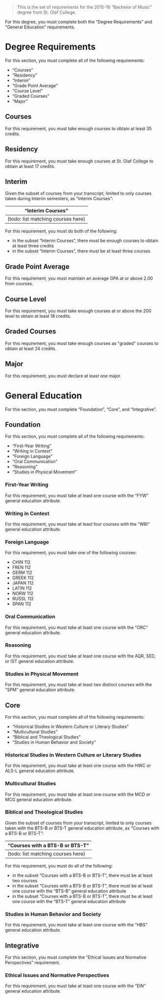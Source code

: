 > This is the set of requirements for the 2015-16 “Bachelor of Music” degree
> from St. Olaf College.

For this degree, you must complete both the “Degree Requirements” and “General Education” requirements.

# Degree Requirements
For this section, you must complete all of the following requirements:

- “Courses”
- “Residency”
- “Interim”
- “Grade Point Average”
- “Course Level”
- “Graded Courses”
- “Major”

## Courses
For this requirement, you must take enough courses to obtain at least 35 credits.

## Residency
For this requirement, you must take enough courses at St. Olaf College to obtain at least 17 credits.

## Interim
Given the subset of courses from your transcript, limited to only courses taken during Interim semesters, as “Interim Courses”:

| “Interim Courses” |
| ----------------- |
| (todo: list matching courses here) |

For this requirement, you must do both of the following:

- in the subset “Interim Courses”, there must be enough courses to obtain at least three credits
- in the subset “Interim Courses”, there must be at least three courses


## Grade Point Average
For this requirement, you must maintain an average GPA at or above 2.00 from courses.

## Course Level
For this requirement, you must take enough courses at or above the 200 level to obtain at least 18 credits.

## Graded Courses
For this requirement, you must take enough courses as "graded" courses to obtain at least 24 credits.

## Major
For this requirement, you must declare at least one major.


# General Education
For this section, you must complete “Foundation”, “Core”, and “Integrative”.

## Foundation
For this section, you must complete all of the following requirements:

- “First-Year Writing”
- “Writing in Context”
- “Foreign Language”
- “Oral Communication”
- “Reasoning”
- “Studies in Physical Movement”

### First-Year Writing
For this requirement, you must take at least one course with the “FYW” general education attribute.

### Writing in Context
For this requirement, you must take at least four courses with the “WRI” general education attribute.

### Foreign Language
For this requirement, you must take one of the following courses:

- CHIN 112
- FREN 112
- GERM 112
- GREEK 112
- JAPAN 112
- LATIN 112
- NORW 112
- RUSSL 112
- SPAN 112

### Oral Communication
For this requirement, you must take at least one course with the “ORC” general education attribute.

### Reasoning
For this requirement, you must take at least one course with the AQR, SED, or IST general education attribute.

### Studies in Physical Movement
For this requirement, you must take at least two distinct courses with the “SPM” general education attribute.

## Core
For this section, you must complete all of the following requirements:

- “Historical Studies in Western Culture or Literary Studies”
- “Multicultural Studies”
- “Biblical and Theological Studies”
- “Studies in Human Behavior and Society”

### Historical Studies in Western Culture or Literary Studies
For this requirement, you must take at least one course with the HWC or ALS-L general education attribute.

### Multicultural Studies
For this requirement, you must take at least one course with the MCD or MCG general education attribute.

### Biblical and Theological Studies
Given the subset of courses from your transcript, limited to only courses taken with the BTS-B or BTS-T general education attribute, as “Courses with a BTS-B or BTS-T”:

| “Courses with a BTS-B or BTS-T” |
| ------------------------------- |
| (todo: list matching courses here) |

For this requirement, you must do all of the following:

- in the subset “Courses with a BTS-B or BTS-T”, there must be at least two courses
- in the subset “Courses with a BTS-B or BTS-T”, there must be at least one course with the “BTS-B” general education attribute
- in the subset “Courses with a BTS-B or BTS-T”, there must be at least one course with the “BTS-T” general education attribute

### Studies in Human Behavior and Society
For this requirement, you must take at least one course with the “HBS” general education attribute.

## Integrative
For this section, you must complete the “Ethical Issues and Normative Perspectives” requirement.

### Ethical Issues and Normative Perspectives
For this requirement, you must take at least one course with the “EIN” general education attribute.


